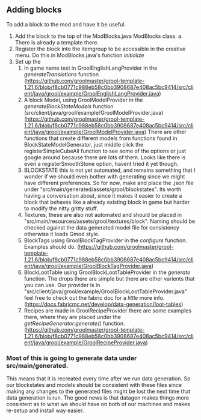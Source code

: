 ## Adding blocks
To add a block to the mod and have it be useful. 
1. Add the block to the top of the ModBlocks.java ModBlocks class. 
    a. There is already a template there.
2. Register the block into the itemgroup to be accessible in the creative menu. Do this in ModBlocks.java's function *initialize* 
3. Set up the 
	1. In game name text in GroolEnglishLangProvider in the *generateTranslations* function (https://github.com/groolmaster/grool-template-1.21.6/blob/f8cb0771c988eb58c0bb3908687e408ac5bc9414/src/client/java/grool/example/GroolEnglishLangProvider.java)
	2. A block Model, using GroolModelProvider in the *generateBlockStateModels* function (src/client/java/grool/example/GroolModelProvider.java) (https://github.com/groolmaster/grool-template-1.21.6/blob/f8cb0771c988eb58c0bb3908687e408ac5bc9414/src/client/java/grool/example/GroolModelProvider.java) There are other functions that create different models from functions found in BlockStateModelGenerator, just middle click the registerSimpleCubeAll function to see some of the options or just google around because there are lots of them. Looks like there is even a registerSmoothStone option, havent tried it yet though. 
	3. BLOCKSTATE this is not yet automated, and remains something that I wonder if we should even bother with generating since we might have different preferences. So for now, make and place the .json file under "src/main/generated/assets/grool/blockstates". Its worth having a conversation about, since it makes it easier to create a block that behaves like a already existing block in game but harder to modify the nitty gritty stuff.
	4. Textures, these are also not automated and should be placed in "src/main/resources/assets/grool/textures/block". Naming should be checked against the data generated model file for consistency otherwise it loads Gmod style.
	5. BlockTags using GroolBlockTagProvider in the *configure* function. Examples should do. (https://github.com/groolmaster/grool-template-1.21.6/blob/f8cb0771c988eb58c0bb3908687e408ac5bc9414/src/client/java/grool/example/GroolBlockTagProvider.java)
	6. BlockLootTable using GroolBlockLootTableProvider in the *generate* function. The drops there are simple but there are other varients that you can use. Our provider is in "src/client/java/grool/example/GroolBlockLootTableProvider.java" feel free to check out the fabric doc for a *little* more info. (https://docs.fabricmc.net/develop/data-generation/loot-tables)
	7. Recipes are made in GroolRecipeProvider there are some examples there, where they are placed under the *getRecipeGenerator.generate()* function. (https://github.com/groolmaster/grool-template-1.21.6/blob/f8cb0771c988eb58c0bb3908687e408ac5bc9414/src/client/java/grool/example/GroolRecipeProvider.java)
### Most of this is going to generate data under src/main/generated. 
This means that it is recreated every time after we run data generation. So our blockstates and models should be consistent with these files since making any changes to the generated files might be lost the next time that data generation is run. The good news is that datagen makes things more consistent as to what we should have on both of our machines and makes re-setup and install way easier.



